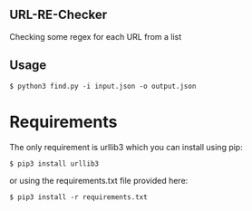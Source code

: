 ## URL-RE-Checker
Checking some regex for each URL from a list

## Usage
```$ python3 find.py -i input.json -o output.json```

# Requirements
The only requirement is urllib3 which you can install using pip:

```$ pip3 install urllib3```

or using the requirements.txt file provided here:

```$ pip3 install -r requirements.txt```
